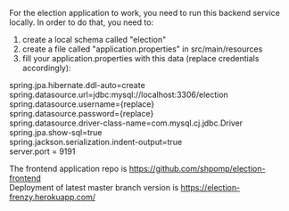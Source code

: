For the election application to work, you need to run this backend service locally. 
In order to do that, you need to:
1. create a local schema called "election" 
2. create a file called "application.properties" in src/main/resources
3. fill your application.properties with this data (replace credentials accordingly):
   
 spring.jpa.hibernate.ddl-auto=create <br>
   spring.datasource.url=jdbc:mysql://localhost:3306/election <br>
   spring.datasource.username={replace} <br>
   spring.datasource.password={replace} <br>
   spring.datasource.driver-class-name=com.mysql.cj.jdbc.Driver <br>
   spring.jpa.show-sql=true <br>
   spring.jackson.serialization.indent-output=true <br>
   server.port = 9191 <br>

The frontend application repo is https://github.com/shpomp/election-frontend <br>
Deployment of latest master branch version is https://election-frenzy.herokuapp.com/
